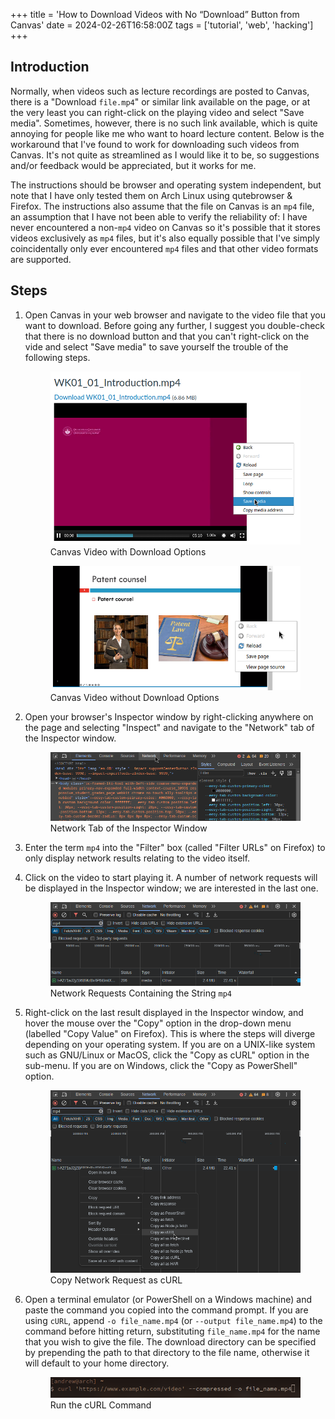 +++
title = 'How to Download Videos with No “Download” Button from Canvas'
date  = 2024-02-26T16:58:00Z
tags  = ['tutorial', 'web', 'hacking']
+++

## Introduction
Normally, when videos such as lecture recordings are posted to Canvas, there is a "Download `file.mp4`" or similar
link available on the page, or at the very least you can right-click on the playing video and select "Save media". 
Sometimes, however, there is no such link available, which is quite annoying for people like me who want to hoard
lecture content.
Below is the workaround that I've found to work for downloading such videos from Canvas.
It's not quite as streamlined as I would like it to be, so suggestions and/or feedback would be appreciated, but it
works for me.

The instructions should be browser and operating system independent, but note that I have only tested them on Arch Linux
using qutebrowser & Firefox.
The instructions also assume that the file on Canvas is an `mp4` file, an assumption that I have not been able to verify
the reliability of: I have never encountered a non-`mp4` video on Canvas so it's possible that it stores videos
exclusively as `mp4` files, but it's also equally possible that I've simply coincidentally only ever encountered `mp4`
files and that other video formats are supported.

## Steps
1.  Open Canvas in your web browser and navigate to the video file that you want to download.
    Before going any further, I suggest you double-check that there is no download button and that you
    can't right-click on the vide and select "Save media" to save yourself the trouble of the following steps.
    <figure>
      <img src="images/canvas_video_with_download_options.png" alt="Canvas Video with Download Options">
      <figcaption>Canvas Video with Download Options</figcaption>
    </figure>

    <figure>
      <img src="images/canvas_video_without_download_options.png" alt="Canvas Video without Download Options">
      <figcaption>Canvas Video without Download Options</figcaption>
    </figure>

1.  Open your browser's Inspector window by right-clicking anywhere on the page and selecting "Inspect" and navigate to
    the "Network" tab of the Inspector window.
    <figure>
      <img src="images/network_tab_of_inspector_window.png" alt="Network Tab of the Inspector Window">
      <figcaption>Network Tab of the Inspector Window</figcaption>
    </figure>

1.  Enter the term `mp4` into the "Filter" box (called "Filter URLs" on Firefox) to only display network results
    relating to the video itself.

1.  Click on the video to start playing it.
    A number of network requests will be displayed in the Inspector window; we are interested in the last one.
    <figure>
      <img src="images/filter_mp4_network_tab_of_inspector_window.png" alt="Network Requests Containing the String 'mp4'">
      <figcaption>Network Requests Containing the String <code>mp4</code></figcaption>
    </figure>

1.  Right-click on the last result displayed in the Inspector window, and hover the mouse over the "Copy" option in the
    drop-down menu (labelled "Copy Value" on Firefox).
    This is where the steps will diverge depending on your operating system.
    If you are on a UNIX-like system such as GNU/Linux or MacOS, click the "Copy as cURL" option in the sub-menu.
    If you are on Windows, click the "Copy as PowerShell" option.
    <figure>
      <img src="images/copy_network_request_as_curl.png" alt="Copy Network Request as cURL">
      <figcaption>Copy Network Request as cURL</figcaption>
    </figure>

1.  Open a terminal emulator (or PowerShell on a Windows machine) and paste the command you copied into the command
    prompt.
    If you are using `cURL`, append `-o file_name.mp4` (or `--output file_name.mp4`) to the command before hitting
    return, substituting `file_name.mp4` for the name that you wish to give the file.
    The download directory can be specified by prepending the path to that directory to the file name, otherwise it
    will default to your home directory.
    <figure>
      <img src="images/run_curl_command_canvas.png" alt="Run the cURL Command">
      <figcaption>Run the cURL Command</figcaption>
    </figure>
